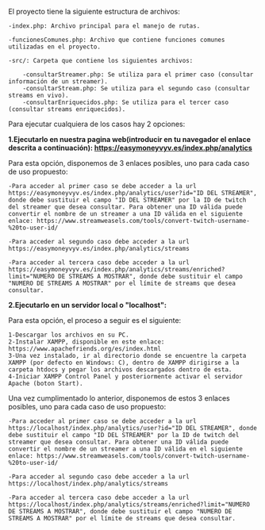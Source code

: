 El proyecto tiene la siguiente estructura de archivos:

    -index.php: Archivo principal para el manejo de rutas.

    -funcionesComunes.php: Archivo que contiene funciones comunes utilizadas en el proyecto.

    -src/: Carpeta que contiene los siguientes archivos:

        -consultarStreamer.php: Se utiliza para el primer caso (consultar información de un streamer).
        -consultarStream.php: Se utiliza para el segundo caso (consultar streams en vivo).
        -consultarEnriquecidos.php: Se utiliza para el tercer caso (consultar streams enriquecidos).
        
Para ejecutar cualquiera de los casos hay 2 opciones:

**1.Ejecutarlo en nuestra pagina web(introducir en tu navegador el enlace descrita a continuación): https://easymoneyvyv.es/index.php/analytics**

Para esta opción, disponemos de 3 enlaces posibles, uno para cada caso de uso propuesto:

    -Para acceder al primer caso se debe acceder a la url https://easymoneyvyv.es/index.php/analytics/user?id="ID DEL STREAMER", donde debe sustituir el campo "ID DEL STREAMER" por la ID de twitch del streamer que desea consultar. Para obtener una ID válida puede convertir el nombre de un streamer a una ID válida en el siguiente enlace: https://www.streamweasels.com/tools/convert-twitch-username-%20to-user-id/

    -Para acceder al segundo caso debe acceder a la url https://easymoneyvyv.es/index.php/analytics/streams

    -Para acceder al tercera caso debe acceder a la url https://easymoneyvyv.es/index.php/analytics/streams/enriched?limit="NUMERO DE STREAMS A MOSTRAR", donde debe sustituir el campo "NUMERO DE STREAMS A MOSTRAR" por el límite de streams que desea consultar.

**2.Ejecutarlo en un servidor local o "localhost":**

Para esta opción, el proceso a seguir es el siguiente:

    1-Descargar los archivos en su PC.
    2-Instalar XAMPP, disponible en este enlace: https://www.apachefriends.org/es/index.html
    3-Una vez instalado, ir al directorio donde se encuentre la carpeta XAMPP (por defecto en Windows: C), dentro de XAMPP dirigirse a la carpeta htdocs y pegar los archivos descargados dentro de esta.
    4-Iniciar XAMPP Control Panel y posteriormente activar el servidor Apache (boton Start).

Una vez cumplimentado lo anterior, disponemos de estos 3 enlaces posibles, uno para cada caso de uso propuesto:

    -Para acceder al primer caso se debe acceder a la url https://localhost/index.php/analytics/user?id="ID DEL STREAMER", donde debe sustituir el campo "ID DEL STREAMER" por la ID de twitch del streamer que desea consultar. Para obtener una ID válida puede convertir el nombre de un streamer a una ID válida en el siguiente enlace: https://www.streamweasels.com/tools/convert-twitch-username-%20to-user-id/

    -Para acceder al segundo caso debe acceder a la url https://localhost/index.php/analytics/streams

    -Para acceder al tercera caso debe acceder a la url https://localhost/index.php/analytics/streams/enriched?limit="NUMERO DE STREAMS A MOSTRAR", donde debe sustituir el campo "NUMERO DE STREAMS A MOSTRAR" por el límite de streams que desea consultar.

